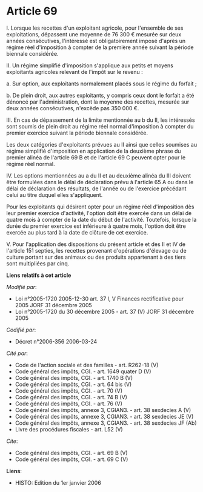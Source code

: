 # Article 69

I. Lorsque les recettes d'un exploitant agricole, pour l'ensemble de ses exploitations, dépassent une moyenne de 76 300 €
mesurée sur deux années consécutives, l'intéressé est obligatoirement imposé d'après un régime réel d'imposition à compter de
la première année suivant la période biennale considérée. 

II. Un régime simplifié d'imposition s'applique aux petits et moyens exploitants agricoles relevant de l'impôt sur le
revenu : 

a. Sur option, aux exploitants normalement placés sous le régime du forfait ; 

b. De plein droit, aux autres exploitants, y compris ceux dont le forfait a été dénoncé par l'administration, dont la moyenne
des recettes, mesurée sur deux années consécutives, n'excède pas 350 000 €. 

III. En cas de dépassement de la limite mentionnée au b du II, les intéressés sont soumis de plein droit au régime réel
normal d'imposition à compter du premier exercice suivant la période biennale considérée. 

Les deux catégories d'exploitants prévues au II ainsi que celles soumises au régime simplifié d'imposition en application de
la deuxième phrase du premier alinéa de l'article 69 B et de l'article 69 C peuvent opter pour le régime réel normal. 

IV. Les options mentionnées au a du II et au deuxième alinéa du III doivent être formulées dans le délai de déclaration prévu
à l'article 65 A ou dans le délai de déclaration des résultats, de l'année ou de l'exercice précédant celui au titre duquel
elles s'appliquent. 

Pour les exploitants qui désirent opter pour un régime réel d'imposition dès leur premier exercice d'activité, l'option doit
être exercée dans un délai de quatre mois à compter de la date du début de l'activité. Toutefois, lorsque la durée du premier
exercice est inférieure à quatre mois, l'option doit être exercée au plus tard à la date de clôture de cet exercice.

V. Pour l'application des dispositions du présent article et des II et IV de l'article 151 septies, les recettes provenant
d'opérations d'élevage ou de culture portant sur des animaux ou des produits appartenant à des tiers sont multipliées par
cinq.

**Liens relatifs à cet article**

_Modifié par_:

  - Loi n°2005-1720 2005-12-30 art. 37 I, V Finances rectificative pour 2005 JORF 31 décembre 2005
  - Loi n°2005-1720 du 30 décembre 2005 - art. 37 (V) JORF 31 décembre 2005

_Codifié par_:

  - Décret n°2006-356 2006-03-24

_Cité par_:

  - Code de l'action sociale et des familles - art. R262-18 (V)
  - Code général des impôts, CGI. - art. 1649 quater D (V)
  - Code général des impôts, CGI. - art. 1740 B (V)
  - Code général des impôts, CGI. - art. 64 bis (V)
  - Code général des impôts, CGI. - art. 70 (V)
  - Code général des impôts, CGI. - art. 74 B (V)
  - Code général des impôts, CGI. - art. 76 (V)
  - Code général des impôts, annexe 3, CGIAN3. - art. 38 sexdecies A (V)
  - Code général des impôts, annexe 3, CGIAN3. - art. 38 sexdecies JE (V)
  - Code général des impôts, annexe 3, CGIAN3. - art. 38 sexdecies JF (Ab)
  - Livre des procédures fiscales - art. L52 (V)

_Cite_:

  - Code général des impôts, CGI. - art. 69 B (V)
  - Code général des impôts, CGI. - art. 69 C (V)

**Liens**:

  - HISTO: Edition du 1er janvier 2006
